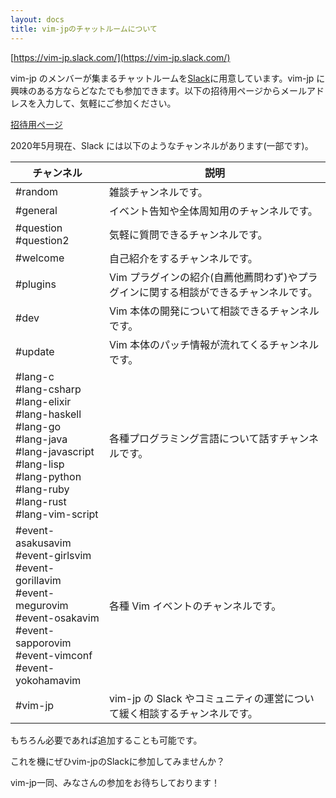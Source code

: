```yaml
---
layout: docs
title: vim-jpのチャットルームについて
---
```


[https://vim-jp.slack.com/](https://vim-jp.slack.com/)

vim-jp のメンバーが集まるチャットルームを[Slack](https://slack.com/)に用意しています。vim-jp に興味のある方ならどなたでも参加できます。以下の招待用ページからメールアドレスを入力して、気軽にご参加ください。

[招待用ページ](https://join.slack.com/t/vim-jp/shared_invite/zt-zcifn2id-e6EsDjIKEzx~UlF~hE2Njg)

2020年5月現在、Slack には以下のようなチャンネルがあります(一部です)。

| チャンネル                                                                                                                                                                           | 説明                                                                                 |
| ------------                                                                                                                                                                         | ----------------------------                                                         |
| #random                                                                                                                                                                              | 雑談チャンネルです。                                                                 |
| #general                                                                                                                                                                             | イベント告知や全体周知用のチャンネルです。                                           |
| #question<br>#question2                                                                                                                                                              | 気軽に質問できるチャンネルです。                                                     |
| #welcome                                                                                                                                                                             | 自己紹介をするチャンネルです。                                                       |
| #plugins                                                                                                                                                                             | Vim プラグインの紹介(自薦他薦問わず)やプラグインに関する相談ができるチャンネルです。 |
| #dev                                                                                                                                                                                 | Vim 本体の開発について相談できるチャンネルです。                                     |
| #update                                                                                                                                                                              | Vim 本体のパッチ情報が流れてくるチャンネルです。                                     |
| #lang-c<br>#lang-csharp<br>#lang-elixir<br>#lang-haskell<br>#lang-go<br>#lang-java<br>#lang-javascript<br>#lang-lisp<br>#lang-python<br>#lang-ruby<br>#lang-rust<br>#lang-vim-script | 各種プログラミング言語について話すチャンネルです。                                   |
| #event-asakusavim<br>#event-girlsvim<br>#event-gorillavim<br>#event-megurovim<br>#event-osakavim<br>#event-sapporovim<br>#event-vimconf<br>#event-yokohamavim                        | 各種 Vim イベントのチャンネルです。                                                  |
| #vim-jp                                                                                                                                                                              | vim-jp の Slack やコミュニティの運営について緩く相談するチャンネルです。             |

もちろん必要であれば追加することも可能です。

これを機にぜひvim-jpのSlackに参加してみませんか？

vim-jp一同、みなさんの参加をお待ちしております！

